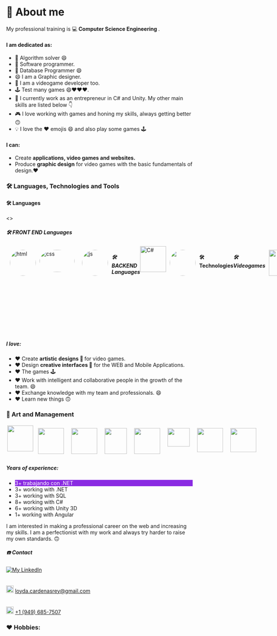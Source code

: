 # 💬 About me
 My professional training is 💻<strong> Computer Science Engineering </strong>.

#### I am dedicated as:

- 🤔 Algorithm solver 😄
- 🤔 Software programmer.
- 🤔 Database Programmer 😄
- 😄 I am a Graphic designer. 
- 🦸 I am a videogame developer too.
- 🕹️ Test many games 😄❤️❤️❤️.
- 🔨 I currently work as an entrepreneur in C# and Unity. My other main skills are listed below 👇
- 🎮 I love working with games and honing my skills, always getting better 🙃
- 💡 I love the ❤️ emojis 😄 and also play some games 🕹️

#### I can:
- Create <strong>applications, video games and websites.</strong>
- Produce <strong> graphic design</strong> for video games with the basic fundamentals of design.❤️ 

### 🛠️ Languages, Technologies and Tools

#### 🛠️ Languages
<>
 ##### 🛠️ FRONT END Languages
<div style="display:flex; flex:1;">
 <img alt="html" style="width:70px !important; height:70px !important;border-radius:50% ;margin-top:10px !important; margin-left:10px !important;" src="https://play-lh.googleusercontent.com/vzHVyL8G7birnPZ0zuCQQ2uDxuLIXzYOUGjFDFzIqfx-ww1fq8IysoEiWzhWI3Dw08g=w480-h960-rw">
 <img alt="css" style="width:95px !important; height:60px !important;border-radius:50% ;margin-top:10px !important; margin:10px !important;" src="https://desarrolloweb.com/storage/tag_images/actual/sT1RLpDHzInATuKnDUkwXhKoaIOrtS97gBtgiQ6M.png">
  <img alt="js" style="width:70px !important; height:70px !important;border-radius:50% ;margin-top:10px !important; margin:10px !important;" src="https://conectasoftware.com/wp-content/uploads/2020/03/JS.jpg">
 
##### 🛠️ BACKEND Languages
 <img alt= "C#" style="width:70px !important; height:70px !important" src="https://seeklogo.com/images/C/c-sharp-c-logo-02F17714BA-seeklogo.com.png">  
 <img style="width:70px !important; height:70px !important;border-radius:50% ;margin-top:10px !important; margin:10px !important;" src="https://icon2.cleanpng.com/20180403/rhq/kisspng-microsoft-azure-sql-database-microsoft-sql-server-database-5ac3dfa0acf224.4627899815227862087084.jpg">
 
#### 🛠️ Technologies
 ##### 🛠️ Videogames
<img style="width:70px !important; height:70px !important ; margin:10px !important;" src="https://cdn4.iconfinder.com/data/icons/various-icons-2/476/Unity.png"> 
  
  ##### 🛠️ BACKEND
 <img style="width:70px !important; height:70px !important;border-radius:50% ;margin-top:10px !important; margin:10px !important;" src="https://icon2.cleanpng.com/20180320/aae/kisspng-microsoft-sql-server-database-administrator-comput-free-high-quality-sql-server-icon-5ab0c7c98f8903.6322699015215349215879.jpg">
  <img style="width:70px !important; height:70px !important; margin:10px !important;" src="https://upload.wikimedia.org/wikipedia/commons/thumb/e/ee/.NET_Core_Logo.svg/768px-.NET_Core_Logo.svg.png?20210328084203"> 
 
  ##### 🛠️ VERSION CONTROL
 [<img style="width:70px !important; height:70px !important;border-radius:50% ;margin-top:10px !important; margin:10px !important;" src="https://camo.githubusercontent.com/f7136719569d71c8d08ea9c03a5dcc8fc8cc8136c9b38df1ad24bbd75cfb303b/68747470733a2f2f696d672e69636f6e73382e636f6d2f636f6c6f722f3234302f3030303030302f6769746875622d2d76312e706e67">] (https://github.com/valquiriacr21)
 

  

 
 ##### 🛠️ FRONT END Framework and Library
 <[ANGULAR](https://angular.io/)><img style="width:80px !important; height:80px !important ; margin:10px !important;" src="https://upload.wikimedia.org/wikipedia/commons/thumb/c/cf/Angular_full_color_logo.svg/375px-Angular_full_color_logo.svg.png">
 <[REACT]https://reactjs.org/><img style="width:80px !important; height:70px !important;border-radius:50% ;margin-top:10px !important; margin:10px !important;" src="https://upload.wikimedia.org/wikipedia/commons/thumb/a/a7/React-icon.svg/2300px-React-icon.svg.png">
  
 
 
 <!--https://i.blogs.es/544e7d/650_1000_javascript_logo/1366_2000.webp
https://play-lh.googleusercontent.com/vzHVyL8G7birnPZ0zuCQQ2uDxuLIXzYOUGjFDFzIqfx-ww1fq8IysoEiWzhWI3Dw08g=w480-h960-rw
https://desarrolloweb.com/storage/tag_images/actual/sT1RLpDHzInATuKnDUkwXhKoaIOrtS97gBtgiQ6M.png
https://camo.githubusercontent.com/f7136719569d71c8d08ea9c03a5dcc8fc8cc8136c9b38df1ad24bbd75cfb303b/68747470733a2f2f696d672e69636f6e73382e636f6d2f636f6c6f722f3234302f3030303030302f6769746875622d2d76312e706e67
-->
</div>

##### I love:
- ♥  Create <strong>artistic designs 💪 </strong> for video games.
- ♥  Design <strong>creative interfaces 🎨</strong> for the WEB and Mobile Applications. 
- ♥  The games 🕹️
- ♥  Work with intelligent and collaborative people in the growth of the team. 😄
- ♥  Exchange knowledge with my team and professionals. 😄 
- ♥  Learn new things 🙃
  
  
###   🎨 Art and Management
<div style="display:flex !important; flex:1; !important">
 <img style="width:70px !important; height:70px !important; margin:3px !important;" src="https://user-images.githubusercontent.com/69176721/188746453-1785a745-2f22-4ec3-b250-a30126c29d2d.png"> 
  
  <img style="width:70px !important; height:70px !important; margin:10px !important;" src="https://upload.wikimedia.org/wikipedia/commons/thumb/f/fb/Adobe_Illustrator_CC_icon.svg/182px-Adobe_Illustrator_CC_icon.svg.png"> 
 <img style="width:70px !important; height:70px !important; margin:10px !important;" src="https://cdna.artstation.com/p/softwares/icons/000/000/064/default/Indesign.png?1608144124"> 
 <img style="width:60px !important; height:70px !important; margin:10px !important;" src="https://upload.wikimedia.org/wikipedia/commons/thumb/3/33/Figma-logo.svg/600px-Figma-logo.svg.png">
  <img style="width:70px !important; height:70px !important; margin:10px !important;" src="https://is4-ssl.mzstatic.com/image/thumb/Purple122/v4/4b/88/56/4b885638-60b3-4cfd-7420-ea42bf0f466c/icon.png/434x0w.webp"> 
  <img style="width:60px !important; height:50px !important; margin:10px !important;" src="https://upload.wikimedia.org/wikipedia/commons/thumb/0/0c/Blender_logo_no_text.svg/768px-Blender_logo_no_text.svg.png?20210507122249"> 
   <img style="width:70px !important; height:65px !important; margin:10px !important;" src="https://cdnb.artstation.com/p/softwares/icons/000/000/067/default/Quixel_Suite.png?1424863372"> 
 <img style="width:70px !important; height:65px !important; margin:10px !important;" src="https://cdna.artstation.com/p/softwares/icons/000/000/012/default/CorelDRAW_Graphics_Suite.png?1424684345"> 
 
  <!--https://brandeps.com/logo-download/M/Microsoft-sql-server-logo-vector-01.svg
https://cdnb.artstation.com/p/softwares/icons/000/000/067/default/Quixel_Suite.png?1424863372

https://cdna.artstation.com/p/softwares/icons/000/000/012/default/CorelDRAW_Graphics_Suite.png?1424684345
-->
</div>

#####  Years of experience:

-   <div style="background-color:blueviolet;color:white;">3+ trabajando con .NET </div> 
-   3+ working with .NET 
-   3+ working with SQL
-   8+ working with C#
-   6+ working with Unity 3D
-   1+ working with Angular
 
<p>I am interested in making a professional career on the web and increasing my skills. I am a perfectionist with my work and always try harder to raise my own standards. 🙃</p>

#####  ☎️ Contact 
<p>
 <a href="https://www.linkedin.com/in/loyda-cardenas-rey/" rel="nofollow">
        <img alt="My LinkedIn" src="https://camo.githubusercontent.com/a80d00f23720d0bc9f55481cfcd77ab79e141606829cf16ec43f8cacc7741e46/68747470733a2f2f696d672e736869656c64732e696f2f62616467652f4c696e6b6564496e2d3030373742353f7374796c653d666f722d7468652d6261646765266c6f676f3d6c696e6b6564696e266c6f676f436f6c6f723d7768697465" data-canonical-src="https://img.shields.io/badge/LinkedIn-0077B5?style=for-the-badge&amp;logo=linkedin&amp;logoColor=white" style="max-width: 100%;">
</a><br></br></p>
 <p>
 <img alt="Email: " src="https://img.icons8.com/ios-filled/512/filled-message.png" style="width:20px !important; height:20px !important;margin-top:3px;align: center;"/>
 <a href="mailto:loyda.cardenasrey@gmail.com">loyda.cardenasrey@gmail.com</a><br></br></p>
 <p>
 <img alt="Phone: " src="https://img.icons8.com/material-rounded/512/phone.png" style="width:20px !important; height:20px !important;margin-top:3px;align: center;"/>
 <a href="tel:+19496857507">+1 (949) 685-7507</a></p>

##### <h3> ♥ Hobbies:</h3>
<div style="display:inline;  font-size:200px !important;">
 <div style="font-size:200em !important;">🚴  Cycling</div>
 <div style="font-size:200em !important;">🕉   Yoga </div>
 <div style="font-size:200em !important;">🖋   Write</div>
 <div style="font-size:200em !important;">📸  Photography </div>
 <div style="font-size:200em !important;">🎸  Guitar</div>
 <div style="font-size:200em !important;">🎤  Sing</div>
 <div style="font-size:200em !important;">🎶  Music</div>
 <div style="font-size:200em !important;">🛋   Read</div>
 <div style="font-size:200em !important;">🕹️  Play</div>
 </div>
<!--
**valquiriacr21/valquiriacr21** is a ✨ _special_ ✨ repository because its `README.md` (this file) appears on your GitHub profile.

Here are some ideas to get you started:

- 🔭 I’m currently working on ...
- 🌱 I’m currently learning ...
- 👯 I’m looking to collaborate on ...
- 🤔 I’m looking for help with ...
- 💬 Ask me about ...
- 📫 How to reach me: ...
- 😄 Pronouns: ...
- ⚡ Fun fact: ...
-->
